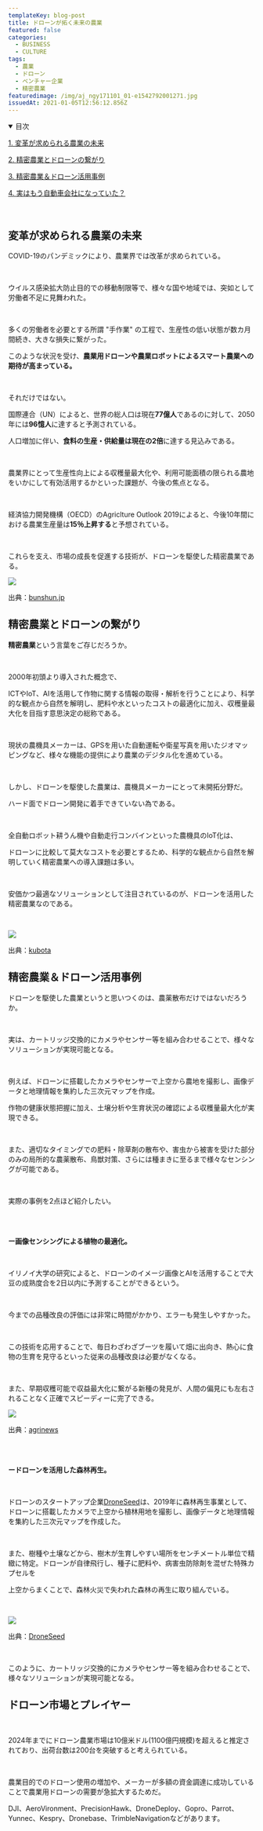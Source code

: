 ```yaml
---
templateKey: blog-post
title: ドローンが拓く未来の農業
featured: false
categories:
  - BUSINESS
  - CULTURE
tags:
  - 農業
  - ドローン
  - ベンチャー企業
  - 精密農業
featuredimage: /img/aj_ngy171101_01-e1542792001271.jpg
issuedAt: 2021-01-05T12:56:12.856Z
---
```

<details open><summary>目次</summary>

[1. 変革が求められる農業の未来](#001)

[2. 精密農業とドローンの繋がり](#002)

[3. 精密農業＆ドローン活用事例](#003)

[4. 実はもう自動車会社になっていた？](#004)

</details>

<br>

<div id="001">

## 変革が求められる農業の未来

COVID-19のパンデミックにより、農業界では改革が求められている。

<br>

ウイルス感染拡大防止目的での移動制限等で、様々な国や地域では、突如として労働者不足に見舞われた。

<br>

多くの労働者を必要とする所謂 "手作業" の工程で、生産性の低い状態が数カ月間続き、大きな損失に繋がった。

このような状況を受け、**農業用ドローンや農業ロボットによるスマート農業への期待が高まっている。**

<br>

それだけではない。

国際連合（UN）によると、世界の総人口は現在**77億人**であるのに対して、2050年には**96憶人**に達すると予測されている。

人口増加に伴い、**食料の生産・供給量は現在の2倍**に達する見込みである。

<br>

農業界にとって生産性向上による収穫量最大化や、利用可能面積の限られる農地をいかにして有効活用するかといった課題が、今後の焦点となる。

<br>

経済協力開発機構（OECD）のAgriclture Outlook 2019によると、今後10年間における農業生産量は**15％上昇する**と予想されている。

<br>

これらを支え、市場の成長を促進する技術が、ドローンを駆使した精密農業である。

![](/img/img_832e8e69373b8c23bfb702c110d36431405873.jpg)

出典：[bunshun.jp](https://number.bunshun.jp/articles/-/843340)

</div>

<div id="002">

## 精密農業とドローンの繋がり

**精密農業**という言葉をご存じだろうか。

<br>

2000年初頭より導入された概念で、

ICTやIoT、AIを活用して作物に関する情報の取得・解析を行うことにより、科学的な観点から自然を解明し、肥料や水といったコストの最適化に加え、収穫量最大化を目指す意思決定の総称である。

<br>

現状の農機具メーカーは、GPSを用いた自動運転や衛星写真を用いたジオマッピングなど、様々な機能の提供により農業のデジタル化を進めている。

<br>

しかし、ドローンを駆使した農業は、農機具メーカーにとって未開拓分野だ。

ハード面でドローン開発に着手できていない為である。

<br>

全自動ロボット耕うん機や自動走行コンバインといった農機具のIoT化は、

ドローンに比較して莫大なコストを必要とするため、科学的な観点から自然を解明していく精密農業への導入課題は多い。

<br>

安価かつ最適なソリューションとして注目されているのが、ドローンを活用した精密農業なのである。

<br>



![](/img/18-17j_img03.jpg)

出典：[kubota](https://www.kubota.co.jp/news/2018/18-17j.html)

</div>

<div id="003">

## 精密農業＆ドローン活用事例

ドローンを駆使した農業というと思いつくのは、農薬散布だけではないだろうか。

<br>

実は、カートリッジ交換的にカメラやセンサー等を組み合わせることで、様々なソリューションが実現可能となる。

<br>

例えば、ドローンに搭載したカメラやセンサーで上空から農地を撮影し、画像データと地理情報を集約した三次元マップを作成。

作物の健康状態把握に加え、土壌分析や生育状況の確認による収穫量最大化が実現できる。

<br>

また、適切なタイミングでの肥料・除草剤の散布や、害虫から被害を受けた部分のみの局所的な農薬散布、鳥獣対策、さらには種まきに至るまで様々なセンシングが可能である。

<br>

実際の事例を2点ほど紹介したい。

<br>

<br>

**ー画像センシングによる植物の最適化。**

<br>

イリノイ大学の研究によると、ドローンのイメージ画像とAIを活用することで大豆の成熟度合を2日以内に予測することができるという。

<br>

今までの品種改良の評価には非常に時間がかかり、エラーも発生しやすかった。

<br>

この技術を応用することで、毎日わざわざブーツを履いて畑に出向き、熱心に食物の生育を見守るといった従来の品種改良は必要がなくなる。

<br>

また、早期収穫可能で収益最大化に繋がる新種の発見が、人間の偏見にも左右されることなく正確でスピーディーに完了できる。

![](/img/kx7itkrna5bjbny5hlix6abeha.jpg)

出典：[](https://iotnews.jp/category/connected-car)[agrinews](https://www.agrinews-pubs.com/news/science/2020/12/23/drones-and-ai-detect-soybean-maturity-with-high-accuracy/)

<br>

<br>

**ードローンを活用した森林再生。**

<br>

ドローンのスタートアップ企業[](https://www.droneseed.com/)[DroneSeed](https://www.droneseed.com/)は、2019年に森林再生事業として、ドローンに搭載したカメラで上空から植林用地を撮影し、画像データと地理情報を集約した三次元マップを作成した。

<br>

また、樹種や土壌などから、樹木が生育しやすい場所をセンチメートル単位で精緻に特定。ドローンが自律飛行し、種子に肥料や、病害虫防除剤を混ぜた特殊カプセルを

上空からまくことで、森林火災で失われた森林の再生に取り組んでいる。

<br>

![](/img/a4971b_5cd65c2be8db467f99e5d6d36e1ecdf8_mv2.webp)

出典：[DroneSeed](https://www.droneseed.com/)

<br>

このように、カートリッジ交換的にカメラやセンサー等を組み合わせることで、様々なソリューションが実現可能となる。<br>

</div>

<div id="004">

## ドローン市場とプレイヤー



<br>

2024年までにドローン農業市場は10億米ドル(1100億円規模)を超えると推定されており、出荷台数は200台を突破すると考えられている。

<br>

農業目的でのドローン使用の増加や、メーカーが多額の資金調達に成功していることで農業用ドローンの需要が急拡大するためだ。



DJI、AeroVironment、PrecisionHawk、DroneDeploy、Gopro、Parrot、Yunnec、Kespry、Dronebase、TrimbleNavigationなどがあります。
